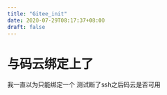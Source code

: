 ```yaml
---
title: "Gitee_init"
date: 2020-07-29T08:17:37+08:00
draft: false
---
```


# 与码云绑定上了

我一直以为只能绑定一个
测试断了ssh之后码云是否可用


